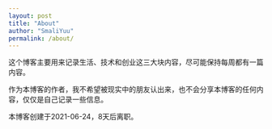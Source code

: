 ```yaml
---
layout: post
title: "About"
author: "SmaliYuu"
permalink: /about/
---
```


这个博客主要用来记录生活、技术和创业这三大块内容，尽可能保持每周都有一篇内容。  
  
作为本博客的作者，我不希望被现实中的朋友认出来，也不会分享本博客的任何内容，仅仅是自己记录一些信息。  
  
本博客创建于2021-06-24，8天后离职。
